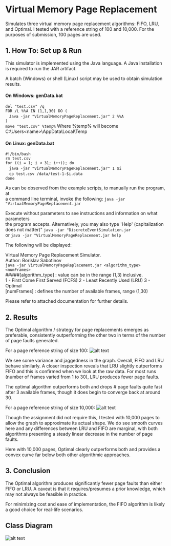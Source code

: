# Virtual Memory Page Replacement
Simulates three virtual memory page replacement algorithms: FIFO, LRU, and Optimal.
I tested with a reference string of 100 and 10,000. For the purposes of submission, 100 pages are used.

## 1. How To: Set up & Run
This simulator is implemented using the Java language. 
A Java installation is required to run the JAR artifact. 

A batch (Windows) or shell (Linux) script may be used to obtain simulation results. 

#### On Windows: genData.bat 
`del "test.csv" /q`         
`FOR /L %%A IN (1,1,30) DO (`    
&nbsp;&nbsp;&nbsp;`Java -jar "VirtualMemoryPageReplacement.jar" 2 %%A`    
`)`    
`move "test.csv" %temp%`
Where %temp% will become C:\Users\<name>\AppData\Local\Temp

#### On Linux: genData.bat
`#!/bin/bash`    
`rm test.csv`     
`for ((i = 1; i < 31; i++)); do`     
&nbsp;&nbsp;&nbsp;`java -jar "VirtualMemoryPageReplacement.jar" 1 $i`    
&nbsp;&nbsp;&nbsp;`cp test.csv /data/test-1-$i.data`    
`done`
 
 As can be observed from the example scripts, to manually run the program, at    
 a command line terminal, invoke the following:
 `java -jar "VirtualMemoryPageReplacement.jar`
 
 Execute without parameters to see instructions and information on what parameters   
 the program accepts. Alternatively, you may also type 'Help' (capitalization does not matter)"
 `java -jar "DiscreteEventSimulation.jar `   
 or `java -jar "VirtualMemoryPageReplacement.jar help`
 
 The following will be displayed: 
         
 Virtual Memory Page Replacement Simulator.  
 Author: Borislav Sabotinov   
 `java -jar VirtualMemoryPageReplacement.jar <algorithm_type> <numFrames>`    
 #####[algorithm_type] : value can be in the range (1,3) inclusive.   
         1 - First Come First Served (FCFS)
         2 - Least Recently Used (LRU)
         3 - Optimal  
 [numFrames] : defines the number of available frames, range (1,30)   
 
 Please refer to attached documentation for further details.    
 
## 2. Results 

The Optimal algorithm / strategy for page replacements emerges as preferable, consistently outperforming 
the other two in terms of the number of page faults generated. 

For a page reference string of size 100: 
![alt text](https://i.imgur.com/LPJLDUC.png)

We see some variance and jaggedness in the graph. Overall, FIFO and LRU behave similarly. A closer 
inspection reveals that LRU slightly outperforms FIFO and this is confirmed when we look at the raw data. 
For most runs (number of frames varied from 1 to 30), LRU produces fewer page faults. 

The optimal algorithm outperforms both and drops # page faults quite fast after 3 available frames, though it does
begin to converge back at around 30. 
 
For a page reference string of size 10,000: 
![alt text](https://i.imgur.com/hKgcyeV.png)

Though the assignment did not require this, I tested with 10,000 pages to allow the graph to approximate its 
actual shape. We do see smooth curves here and any differences between LRU and FIFO are marginal, with both 
algorithms presenting a steady linear decrease in the number of page faults. 

Here with 10,000 pages, Optimal clearly outperforms both and provides a convex curve far below both other 
algorithmic approaches. 

## 3. Conclusion
The Optimal algorithm produces significantly fewer page faults than either FIFO or LRU. 
A caveat is that it requires/presumes a prior knowledge, which may not always be feasible in practice. 

For minimizing cost and ease of implementation, the FIFO algorithm is likely a good choice for real-life 
scenarios. 

## Class Diagram
![alt text](https://i.imgur.com/KUTVUdN.png)


 
